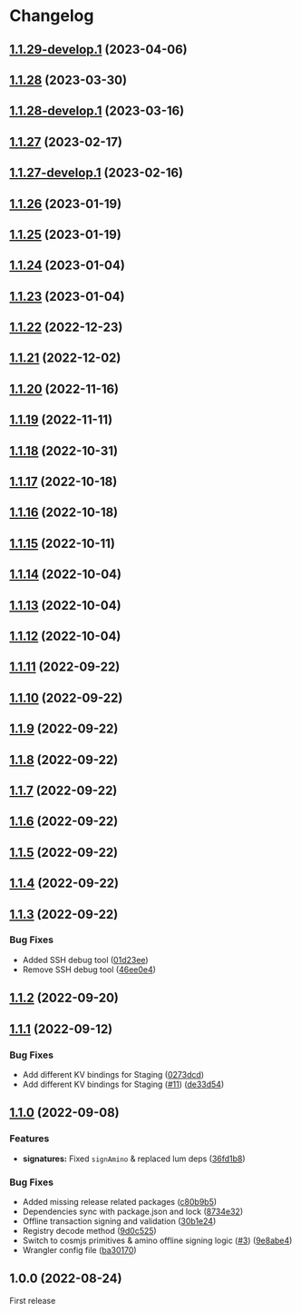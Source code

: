 # Changelog

## [1.1.29-develop.1](https://github.com/cheqd/secret-box-service/compare/1.1.28...1.1.29-develop.1) (2023-04-06)

## [1.1.28](https://github.com/cheqd/secret-box-service/compare/1.1.27...1.1.28) (2023-03-30)

## [1.1.28-develop.1](https://github.com/cheqd/secret-box-service/compare/1.1.27...1.1.28-develop.1) (2023-03-16)

## [1.1.27](https://github.com/cheqd/secret-box-service/compare/1.1.26...1.1.27) (2023-02-17)

## [1.1.27-develop.1](https://github.com/cheqd/secret-box-service/compare/1.1.26...1.1.27-develop.1) (2023-02-16)

## [1.1.26](https://github.com/cheqd/secret-box-service/compare/1.1.25...1.1.26) (2023-01-19)

## [1.1.25](https://github.com/cheqd/secret-box-service/compare/1.1.24...1.1.25) (2023-01-19)

## [1.1.24](https://github.com/cheqd/secret-box-service/compare/1.1.23...1.1.24) (2023-01-04)

## [1.1.23](https://github.com/cheqd/secret-box-service/compare/1.1.22...1.1.23) (2023-01-04)

## [1.1.22](https://github.com/cheqd/secret-box-service/compare/1.1.21...1.1.22) (2022-12-23)

## [1.1.21](https://github.com/cheqd/secret-box-service/compare/1.1.20...1.1.21) (2022-12-02)

## [1.1.20](https://github.com/cheqd/secret-box-service/compare/1.1.19...1.1.20) (2022-11-16)

## [1.1.19](https://github.com/cheqd/secret-box-service/compare/1.1.18...1.1.19) (2022-11-11)

## [1.1.18](https://github.com/cheqd/secret-box-service/compare/1.1.17...1.1.18) (2022-10-31)

## [1.1.17](https://github.com/cheqd/secret-box-service/compare/1.1.16...1.1.17) (2022-10-18)

## [1.1.16](https://github.com/cheqd/secret-box-service/compare/1.1.15...1.1.16) (2022-10-18)

## [1.1.15](https://github.com/cheqd/secret-box-service/compare/1.1.14...1.1.15) (2022-10-11)

## [1.1.14](https://github.com/cheqd/secret-box-service/compare/1.1.13...1.1.14) (2022-10-04)

## [1.1.13](https://github.com/cheqd/secret-box-service/compare/1.1.12...1.1.13) (2022-10-04)

## [1.1.12](https://github.com/cheqd/secret-box-service/compare/1.1.11...1.1.12) (2022-10-04)

## [1.1.11](https://github.com/cheqd/secret-box-service/compare/1.1.10...1.1.11) (2022-09-22)

## [1.1.10](https://github.com/cheqd/secret-box-service/compare/1.1.9...1.1.10) (2022-09-22)

## [1.1.9](https://github.com/cheqd/secret-box-service/compare/1.1.8...1.1.9) (2022-09-22)

## [1.1.8](https://github.com/cheqd/secret-box-service/compare/1.1.7...1.1.8) (2022-09-22)

## [1.1.7](https://github.com/cheqd/secret-box-service/compare/1.1.6...1.1.7) (2022-09-22)

## [1.1.6](https://github.com/cheqd/secret-box-service/compare/1.1.5...1.1.6) (2022-09-22)

## [1.1.5](https://github.com/cheqd/secret-box-service/compare/1.1.4...1.1.5) (2022-09-22)

## [1.1.4](https://github.com/cheqd/secret-box-service/compare/1.1.3...1.1.4) (2022-09-22)

## [1.1.3](https://github.com/cheqd/secret-box-service/compare/1.1.2...1.1.3) (2022-09-22)


### Bug Fixes

* Added SSH debug tool ([01d23ee](https://github.com/cheqd/secret-box-service/commit/01d23ee30c14ccf287167374ed56a0934b9d061e))
* Remove SSH debug tool ([46ee0e4](https://github.com/cheqd/secret-box-service/commit/46ee0e4a1e338fa3b94487b2673dda8bfbcc60b2))

## [1.1.2](https://github.com/cheqd/secret-box-service/compare/1.1.1...1.1.2) (2022-09-20)

## [1.1.1](https://github.com/cheqd/secret-box-service/compare/1.1.0...1.1.1) (2022-09-12)

### Bug Fixes

* Add different KV bindings for Staging ([0273dcd](https://github.com/cheqd/secret-box-service/commit/0273dcd722c672d59070139cf1b93c32740476b7))
* Add different KV bindings for Staging ([#11](https://github.com/cheqd/secret-box-service/issues/11)) ([de33d54](https://github.com/cheqd/secret-box-service/commit/de33d548b4587d22bd9f14b5c2d0c81c1f7ecff7))

## [1.1.0](https://github.com/cheqd/secret-box-service/compare/1.0.0...1.1.0) (2022-09-08)

### Features

* **signatures:** Fixed `signAmino` & replaced lum deps ([36fd1b8](https://github.com/cheqd/secret-box-service/commit/36fd1b81b7ad20bbd36375b59d87a79b4cf5a927))

### Bug Fixes

* Added missing release related packages ([c80b9b5](https://github.com/cheqd/secret-box-service/commit/c80b9b588f2b605152efdc66a92f11c18a047dd6))
* Dependencies sync with package.json and lock ([8734e32](https://github.com/cheqd/secret-box-service/commit/8734e32fe501916949f1fe3650a662ba6e46afb3))
* Offline transaction signing and validation ([30b1e24](https://github.com/cheqd/secret-box-service/commit/30b1e242fdea45968b29e58796fd95299e94c8c3))
* Registry decode method ([9d0c525](https://github.com/cheqd/secret-box-service/commit/9d0c5250e49a0b88bc528eaf1e94b4d3692b520b))
* Switch to cosmjs primitives & amino offline signing logic  ([#3](https://github.com/cheqd/secret-box-service/issues/3)) ([9e8abe4](https://github.com/cheqd/secret-box-service/commit/9e8abe48c8cd67187010eae851cd7f0fa8ea58c6))
* Wrangler config file ([ba30170](https://github.com/cheqd/secret-box-service/commit/ba30170f010c99eb7baf8381074dde90d7be5b59))

## 1.0.0 (2022-08-24)

First release
